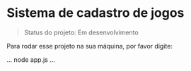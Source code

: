# Sistema de cadastro de jogos #

>Status do projeto: Em desenvolvimento

Para rodar esse projeto na sua máquina, por favor digite:

...
node app.js
...

